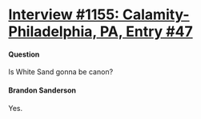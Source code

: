 # [Interview #1155: Calamity-Philadelphia, PA, Entry #47](https://www.theoryland.com/intvmain.php?i=1155#47)

#### Question

Is White Sand gonna be canon?

#### Brandon Sanderson

Yes.

